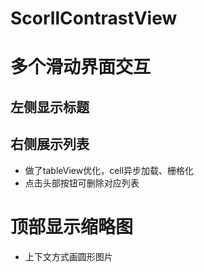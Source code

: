 # ScorllContrastView

多个滑动界面交互
===============
左侧显示标题
----------
右侧展示列表
-------
* 做了tableView优化，cell异步加载、栅格化
* 点击头部按钮可删除对应列表

顶部显示缩略图
====
* 上下文方式画圆形图片
